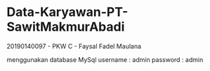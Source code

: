 # Data-Karyawan-PT-SawitMakmurAbadi

20190140097 - PKW C - Faysal Fadel Maulana

menggunakan database MySql
username : admin
password : admin